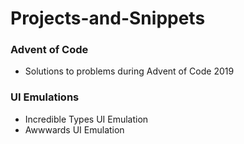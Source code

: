 # Projects-and-Snippets

### Advent of Code
- Solutions to problems during Advent of Code 2019

### UI Emulations
- Incredible Types UI Emulation
- Awwwards UI Emulation
